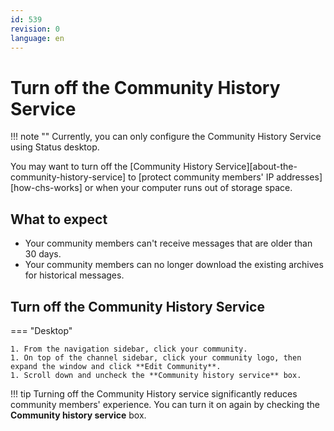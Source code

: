 ```yaml
---
id: 539
revision: 0
language: en
---
```


# Turn off the Community History Service

!!! note ""
Currently, you can only configure the Community History Service using Status desktop.

You may want to turn off the [Community History Service][about-the-community-history-service] to [protect community members' IP addresses][how-chs-works] or when your computer runs out of storage space.

## What to expect

- Your community members can't receive messages that are older than 30 days.
- Your community members can no longer download the existing archives for historical messages.

## Turn off the Community History Service

=== "Desktop"

    1. From the navigation sidebar, click your community.
    1. On top of the channel sidebar, click your community logo, then expand the window and click **Edit Community**.
    1. Scroll down and uncheck the **Community history service** box.

!!! tip
Turning off the Community History service significantly reduces community members' experience. You can turn it on again by checking the **Community history service** box.
